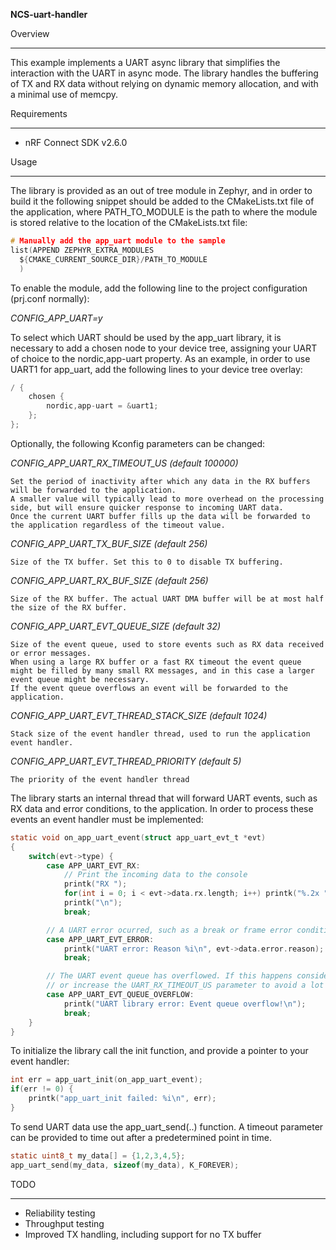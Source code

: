 **NCS-uart-handler**

Overview
********
This example implements a UART async library that simplifies the interaction with the UART in async mode. 
The library handles the buffering of TX and RX data without relying on dynamic memory allocation, and with a minimal use of memcpy. 

Requirements
************
- nRF Connect SDK v2.6.0

Usage
*****

The library is provided as an out of tree module in Zephyr, and in order to build it the following snippet should be added to the CMakeLists.txt file of the application, where PATH_TO_MODULE is the path to where the module is stored relative to the location of the CMakeLists.txt file:

```c
# Manually add the app_uart module to the sample
list(APPEND ZEPHYR_EXTRA_MODULES
  ${CMAKE_CURRENT_SOURCE_DIR}/PATH_TO_MODULE
  )
```

To enable the module, add the following line to the project configuration (prj.conf normally):

*CONFIG_APP_UART=y*

To select which UART should be used by the app_uart library, it is necessary to add a chosen node to your device tree, assigning your UART of choice to the nordic,app-uart property. As an example, in order to use UART1 for app_uart, add the following lines to your device tree overlay:

```c
/ {
	chosen {
		nordic,app-uart = &uart1;
	};
};
```

Optionally, the following Kconfig parameters can be changed:

*CONFIG_APP_UART_RX_TIMEOUT_US (default 100000)*

	Set the period of inactivity after which any data in the RX buffers will be forwarded to the application. 
	A smaller value will typically lead to more overhead on the processing side, but will ensure quicker response to incoming UART data. 
	Once the current UART buffer fills up the data will be forwarded to the application regardless of the timeout value. 

*CONFIG_APP_UART_TX_BUF_SIZE (default 256)*

	Size of the TX buffer. Set this to 0 to disable TX buffering.
		
*CONFIG_APP_UART_RX_BUF_SIZE (default 256)*

	Size of the RX buffer. The actual UART DMA buffer will be at most half the size of the RX buffer. 

*CONFIG_APP_UART_EVT_QUEUE_SIZE (default 32)*

	Size of the event queue, used to store events such as RX data received or error messages. 
	When using a large RX buffer or a fast RX timeout the event queue might be filled by many small RX messages, and in this case a larger event queue might be necessary. 
	If the event queue overflows an event will be forwarded to the application. 

*CONFIG_APP_UART_EVT_THREAD_STACK_SIZE (default 1024)*

	Stack size of the event handler thread, used to run the application event handler. 

*CONFIG_APP_UART_EVT_THREAD_PRIORITY (default 5)*

	The priority of the event handler thread


The library starts an internal thread that will forward UART events, such as RX data and error conditions, to the application. 
In order to process these events an event handler must be implemented:

```c
static void on_app_uart_event(struct app_uart_evt_t *evt)
{
	switch(evt->type) {
		case APP_UART_EVT_RX:
			// Print the incoming data to the console
			printk("RX ");
			for(int i = 0; i < evt->data.rx.length; i++) printk("%.2x ", evt->data.rx.bytes[i]);
			printk("\n");
			break;

		// A UART error ocurred, such as a break or frame error condition
		case APP_UART_EVT_ERROR:
			printk("UART error: Reason %i\n", evt->data.error.reason);
			break;

		// The UART event queue has overflowed. If this happens consider increasing the UART_EVENT_QUEUE_SIZE (will increase RAM usage),
		// or increase the UART_RX_TIMEOUT_US parameter to avoid a lot of small RX packets filling up the event queue
		case APP_UART_EVT_QUEUE_OVERFLOW:
			printk("UART library error: Event queue overflow!\n");
			break;
	}
}
```

To initialize the library call the init function, and provide a pointer to your event handler:

```c
int err = app_uart_init(on_app_uart_event);
if(err != 0) {
	printk("app_uart_init failed: %i\n", err);
}
```

To send UART data use the app_uart_send(..) function. A timeout parameter can be provided to time out after a predetermined point in time. 

```c
static uint8_t my_data[] = {1,2,3,4,5};
app_uart_send(my_data, sizeof(my_data), K_FOREVER);
```

TODO
****
- Reliability testing
- Throughput testing
- Improved TX handling, including support for no TX buffer

